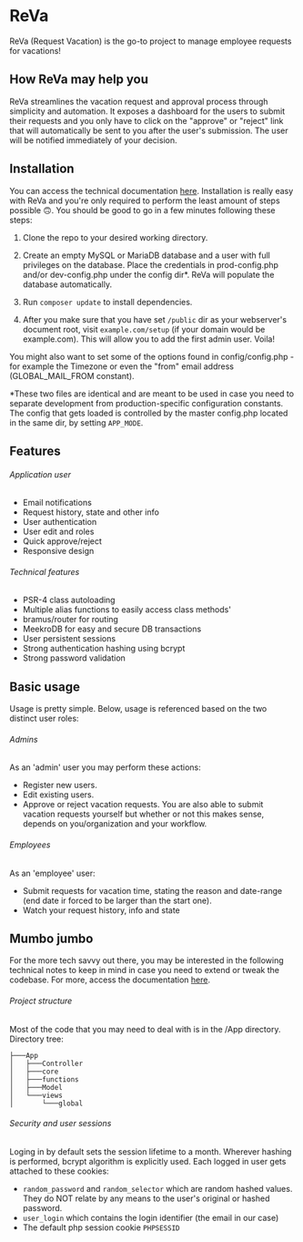 # ReVa
ReVa (Request Vacation) is the go-to project to manage employee requests for vacations!

## How ReVa may help you
ReVa streamlines the vacation request and approval process through simplicity and automation.
It exposes a dashboard for the users to submit their requests and you only have to click on the "approve" or "reject" link
that will automatically be sent to you after the user's submission. The user will be notified immediately of your decision.

## Installation
You can access the technical documentation [here](https://www.spiroszermalias.com/reva_docs/). Installation is really easy with ReVa and you're only required to perform the least amount of steps possible 🙃.
You should be good to go in a few minutes following these steps:
1. Clone the repo to your desired working directory.

2. Create an empty MySQL or MariaDB database and a user with full privileges on the database.
Place the credentials in prod-config.php and/or dev-config.php under the config dir*.
ReVa will populate the database automatically.

3. Run `composer update` to install dependencies.

4. After you make sure that you have set `/public` dir as your webserver's document root,
visit `example.com/setup` (if your domain would be example.com). This will allow you to
add the first admin user. Voila!

You might also want to set some of the options found in config/config.php - for example the Timezone or even
the "from" email address (GLOBAL_MAIL_FROM constant).

*These two files are identical and are meant to be used in case you need to separate
development from production-specific configuration constants. The config that gets loaded
is controlled by the master config.php located in the same dir, by setting `APP_MODE`.

## Features
###### Application user
* Email notifications
* Request history, state and other info
* User authentication
* User edit and roles
* Quick approve/reject
* Responsive design
###### Technical features
* PSR-4 class autoloading
* Multiple alias functions to easily access class methods'
* bramus/router for routing
* MeekroDB for easy and secure DB transactions
* User persistent sessions
* Strong authentication hashing using bcrypt
* Strong password validation

## Basic usage
Usage is pretty simple. Below, usage is referenced based on the two distinct user roles:

###### Admins
As an 'admin' user you may perform these actions:
* Register new users.
* Edit existing users.
* Approve or reject vacation requests.
You are also able to submit vacation requests yourself but whether or not this makes sense, depends on you/organization and your workflow.

###### Employees
As an 'employee' user:
* Submit requests for vacation time, stating the reason and date-range (end date ir forced to be larger than the start one).
* Watch your request history, info and state

## Mumbo jumbo
For the more tech savvy out there, you may be interested in the following technical notes to keep in mind
in case you need to extend or tweak the codebase. For more, access the documentation [here](https://www.spiroszermalias.com/reva_docs/).

###### Project structure
Most of the code that you may need to deal with is in the /App directory. Directory tree:
```
├───App
│   ├───Controller
│   ├───core
│   ├───functions
│   ├───Model
│   └───views
│       └───global
```

###### Security and user sessions
Loging in by default sets the session lifetime to a month. Wherever hashing is performed, bcrypt algorithm is explicitly used.
Each logged in user gets attached to these cookies:
* `random_password` and `random_selector` which are random hashed values. They do NOT relate by any means to the user's original or hashed password.
* `user_login` which contains the login identifier (the email in our case)
* The default php session cookie `PHPSESSID`